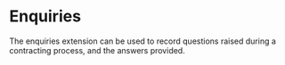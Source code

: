 Enquiries 
========================

The enquiries extension can be used to record questions raised during a contracting process, and the answers provided.


